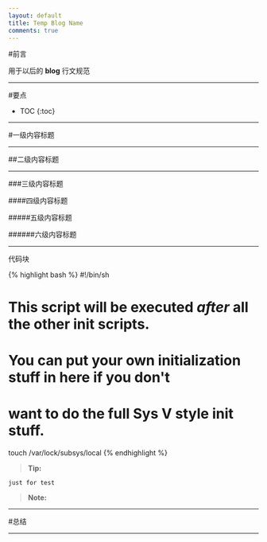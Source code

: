 ```yaml
---
layout: default
title: Temp Blog Name
comments: true
---
```


#前言

用于以后的 **blog** 行文规范

---

#要点

* TOC
{:toc}


---

#一级内容标题

---

##二级内容标题

---


###三级内容标题

####四级内容标题

#####五级内容标题

######六级内容标题

---

代码块

{% highlight bash %}
#!/bin/sh
#
# This script will be executed *after* all the other init scripts.
# You can put your own initialization stuff in here if you don't
# want to do the full Sys V style init stuff.
touch /var/lock/subsys/local
{% endhighlight %}


> **Tip:**


~~~
just for test
~~~


> **Note:**

---

#总结


---

[link]: http://soft.dog/
[temp]: http://soft.dog/
